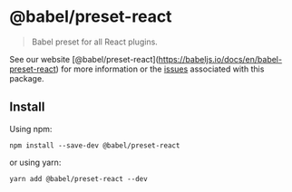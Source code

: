 <span class="citation" data-cites="babel/preset-react">@babel/preset-react</span>
=================================================================================

> Babel preset for all React plugins.

See our website <span class="citation" data-cites="babel/preset-react">\[@babel/preset-react\]</span>(https://babeljs.io/docs/en/babel-preset-react) for more information or the [issues](https://github.com/babel/babel/issues?utf8=%E2%9C%93&q=is%3Aissue+label%3A%22area%3A%20react%22+is%3Aopen) associated with this package.

Install
-------

Using npm:

    npm install --save-dev @babel/preset-react

or using yarn:

    yarn add @babel/preset-react --dev
